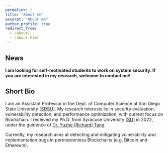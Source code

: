 ```yaml
---
permalink: /
title: "About me"
excerpt: "About me"
author_profile: true
redirect_from: 
  - /about/
  - /about.html
---
```


News
----
 **I am looking for self-motivated students to work on system security. If you are interested in my research, welcome to contact me!** 


Short Bio
----
I am an Assistant Professor in the Dept. of Computer Science at San Diego State University [[SDSU]](https://cs.sdsu.edu/). My research interests lie in security evaluation, vulnerability detection, and performance optimization, with current focus on Blockchain. I received my Ph.D. from Syracuse University [[SU]](http://eng-cs.syr.edu/our-departments/electrical-engineering-and-computer-science) in 2022, under the guidence of [Dr. Yuzhe (Richard) Tang](http://tristartom.github.io/). 

Currently, my research aims at detecting and mitigating vulnerability and implementation bugs in permissionless Blockchains (e.g, Bitcoin and Ethereum).



